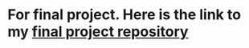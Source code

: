 # For final project. Here is the link to my [final project repository](https://github.com/malaikagalvan/Santander-Customer-Satisfaction-Project/tree/main) 
